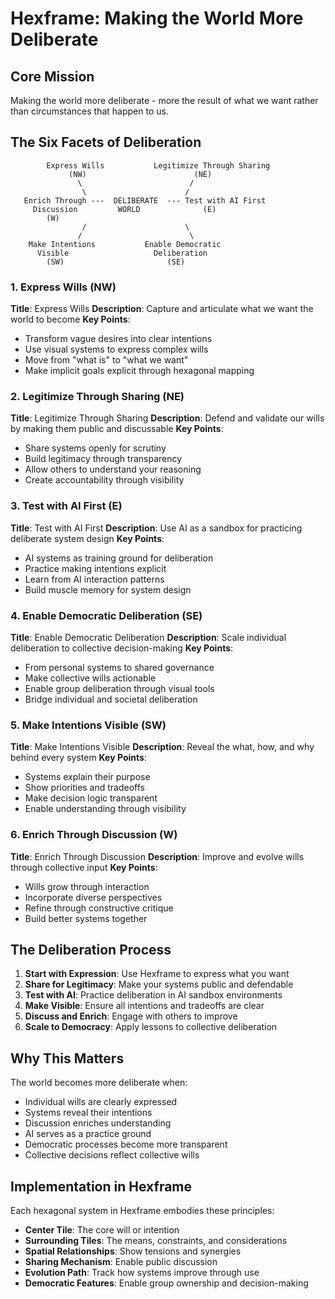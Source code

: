 # Hexframe: Making the World More Deliberate

## Core Mission
Making the world more deliberate - more the result of what we want rather than circumstances that happen to us.

## The Six Facets of Deliberation

```
        Express Wills           Legitimize Through Sharing
             (NW)                        (NE)
               \                        /
                \                      /
   Enrich Through ---  DELIBERATE  --- Test with AI First
     Discussion         WORLD              (E)
        (W)                              
                /                      \
               /                        \
    Make Intentions           Enable Democratic
      Visible                   Deliberation
        (SW)                       (SE)
```

### 1. Express Wills (NW)
**Title**: Express Wills
**Description**: Capture and articulate what we want the world to become
**Key Points**:
- Transform vague desires into clear intentions
- Use visual systems to express complex wills
- Move from "what is" to "what we want"
- Make implicit goals explicit through hexagonal mapping

### 2. Legitimize Through Sharing (NE)
**Title**: Legitimize Through Sharing
**Description**: Defend and validate our wills by making them public and discussable
**Key Points**:
- Share systems openly for scrutiny
- Build legitimacy through transparency
- Allow others to understand your reasoning
- Create accountability through visibility

### 3. Test with AI First (E)
**Title**: Test with AI First
**Description**: Use AI as a sandbox for practicing deliberate system design
**Key Points**:
- AI systems as training ground for deliberation
- Practice making intentions explicit
- Learn from AI interaction patterns
- Build muscle memory for system design

### 4. Enable Democratic Deliberation (SE)
**Title**: Enable Democratic Deliberation
**Description**: Scale individual deliberation to collective decision-making
**Key Points**:
- From personal systems to shared governance
- Make collective wills actionable
- Enable group deliberation through visual tools
- Bridge individual and societal deliberation

### 5. Make Intentions Visible (SW)
**Title**: Make Intentions Visible
**Description**: Reveal the what, how, and why behind every system
**Key Points**:
- Systems explain their purpose
- Show priorities and tradeoffs
- Make decision logic transparent
- Enable understanding through visibility

### 6. Enrich Through Discussion (W)
**Title**: Enrich Through Discussion
**Description**: Improve and evolve wills through collective input
**Key Points**:
- Wills grow through interaction
- Incorporate diverse perspectives
- Refine through constructive critique
- Build better systems together

## The Deliberation Process

1. **Start with Expression**: Use Hexframe to express what you want
2. **Share for Legitimacy**: Make your systems public and defendable
3. **Test with AI**: Practice deliberation in AI sandbox environments
4. **Make Visible**: Ensure all intentions and tradeoffs are clear
5. **Discuss and Enrich**: Engage with others to improve
6. **Scale to Democracy**: Apply lessons to collective deliberation

## Why This Matters

The world becomes more deliberate when:
- Individual wills are clearly expressed
- Systems reveal their intentions
- Discussion enriches understanding
- AI serves as a practice ground
- Democratic processes become more transparent
- Collective decisions reflect collective wills

## Implementation in Hexframe

Each hexagonal system in Hexframe embodies these principles:
- **Center Tile**: The core will or intention
- **Surrounding Tiles**: The means, constraints, and considerations
- **Spatial Relationships**: Show tensions and synergies
- **Sharing Mechanism**: Enable public discussion
- **Evolution Path**: Track how systems improve through use
- **Democratic Features**: Enable group ownership and decision-making